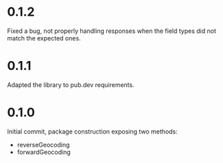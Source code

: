 # 0.1.2
Fixed a bug, not properly handling responses when the field types did not match the expected ones.

# 0.1.1
Adapted the library to pub.dev requirements.

# 0.1.0
Initial commit, package construction exposing two methods:
- reverseGeocoding
- forwardGeocoding